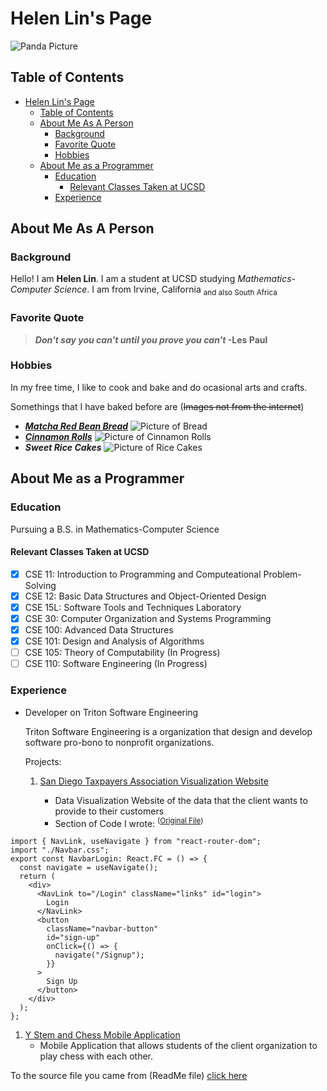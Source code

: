 # Helen Lin's Page
![Panda Picture](indexPageImages/panda.webp)

## Table of Contents
- [Helen Lin's Page](#helen-lins-page)
  - [Table of Contents](#table-of-contents)
  - [About Me As A Person](#about-me-as-a-person)
    - [Background](#background)
    - [Favorite Quote](#favorite-quote)
    - [Hobbies](#hobbies)
  - [About Me as a Programmer](#about-me-as-a-programmer)
    - [Education](#education)
      - [Relevant Classes Taken at UCSD](#relevant-classes-taken-at-ucsd)
    - [Experience](#experience)

## About Me As A Person
### Background
Hello! I am **Helen Lin**. I am a student at UCSD studying *Mathematics-Computer Science*. I am from Irvine, California <sub>and also South Africa</sub>

### Favorite Quote
> **_Don't say you can't until you prove you can't_ -Les Paul**

### Hobbies
In my free time, I like to cook and bake and do ocasional arts and crafts. 

Somethings that I have baked before are (~~Images not from the internet~~)
* [***Matcha Red Bean Bread***](https://youtu.be/hKtKUd1-6b0)
  ![Picture of Bread](indexPageImages/Matcha%20Bread.jpg)
* [***Cinnamon Rolls***](https://www.youtube.com/watch?v=HjOqNLDf-Cg)
  ![Picture of Cinnamon Rolls](indexPageImages/Cinnamon%20Roll.jpg)
* ***Sweet Rice Cakes***
  ![Picture of Rice Cakes](indexPageImages/Rice%20Cake.jpg)



## About Me as a Programmer

### Education
Pursuing a B.S. in Mathematics-Computer Science

#### Relevant Classes Taken at UCSD
- [x] CSE 11: Introduction to Programming and Computeational Problem-Solving
- [x] CSE 12: Basic Data Structures and Object-Oriented Design
- [x] CSE 15L: Software Tools and Techniques Laboratory
- [x] CSE 30: Computer Organization and Systems Programming
- [x] CSE 100: Advanced Data Structures
- [x] CSE 101: Design and Analysis of Algorithms
- [ ] CSE 105: Theory of Computability (In Progress)
- [ ] CSE 110: Software Engineering (In Progress)

### Experience
* Developer on Triton Software Engineering

  Triton Software Engineering is a organization that design and develop software pro-bono to nonprofit organizations.
  
  Projects:

  1. [San Diego Taxpayers Association Visualization Website](https://github.com/TritonSE/SDCTA-Data-Visualization-Website)
      
       * Data Visualization Website of the data that the client wants to provide to their customers
       * Section of Code I wrote: <sup> ([Original File](https://github.com/TritonSE/SDCTA-Data-Visualization-Website/blob/main/SDCTA/src/components/Navbar/NavbarLogin.tsx)) </sup>

```
import { NavLink, useNavigate } from "react-router-dom";
import "./Navbar.css";
export const NavbarLogin: React.FC = () => {
  const navigate = useNavigate();
  return (
    <div>
      <NavLink to="/Login" className="links" id="login">
        Login
      </NavLink>
      <button
        className="navbar-button"
        id="sign-up"
        onClick={() => {
          navigate("/Signup");
        }}
      >
        Sign Up
      </button>
    </div>
  );
};
```

  1. [Y Stem and Chess Mobile Application](https://github.com/TritonSE/YSC-Mobile-Application)
       * Mobile Application that allows students of the client organization to play chess with each other. 

To the source file you came from (ReadMe file) [click here](README.md)
